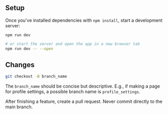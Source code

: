 #

## Setup

Once you've installed dependencies with `npm install`, start a development server:

```bash
npm run dev

# or start the server and open the app in a new browser tab
npm run dev -- --open
```

## Changes

```bash
git checkout -B branch_name
```

The `branch_name` should be concise but descriptive. E.g., if making a page for profile settings, a possible branch name is `profile_settings`.

After finishing a feature, create a pull request. Never commit directly to the main branch.
